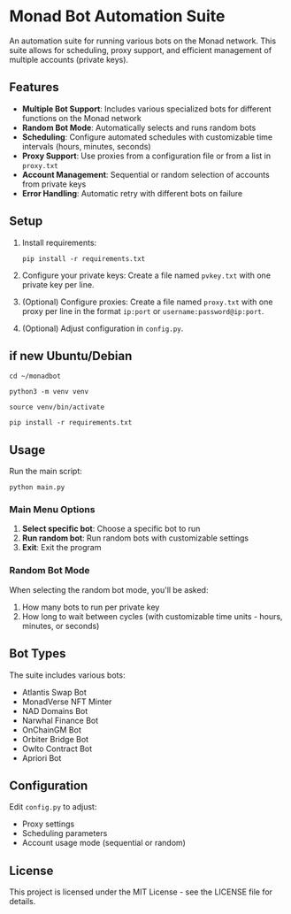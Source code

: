 # Monad Bot Automation Suite

An automation suite for running various bots on the Monad network. This suite allows for scheduling, proxy support, and efficient management of multiple accounts (private keys).

## Features

- **Multiple Bot Support**: Includes various specialized bots for different functions on the Monad network
- **Random Bot Mode**: Automatically selects and runs random bots
- **Scheduling**: Configure automated schedules with customizable time intervals (hours, minutes, seconds)
- **Proxy Support**: Use proxies from a configuration file or from a list in `proxy.txt`
- **Account Management**: Sequential or random selection of accounts from private keys
- **Error Handling**: Automatic retry with different bots on failure

## Setup

1. Install requirements:
   
   ```
   pip install -r requirements.txt
   ```

2. Configure your private keys:
   Create a file named `pvkey.txt` with one private key per line.

3. (Optional) Configure proxies:
   Create a file named `proxy.txt` with one proxy per line in the format `ip:port` or `username:password@ip:port`.

4. (Optional) Adjust configuration in `config.py`.

## if new  Ubuntu/Debian
   
   ```
   cd ~/monadbot
   ```
   ```
   python3 -m venv venv  
   ```
   ```
   source venv/bin/activate
   ```
   ```
   pip install -r requirements.txt
   ```
## Usage

Run the main script:
```
python main.py
```

### Main Menu Options

1. **Select specific bot**: Choose a specific bot to run
2. **Run random bot**: Run random bots with customizable settings
3. **Exit**: Exit the program

### Random Bot Mode

When selecting the random bot mode, you'll be asked:
1. How many bots to run per private key
2. How long to wait between cycles (with customizable time units - hours, minutes, or seconds)

## Bot Types

The suite includes various bots:
- Atlantis Swap Bot
- MonadVerse NFT Minter
- NAD Domains Bot
- Narwhal Finance Bot
- OnChainGM Bot
- Orbiter Bridge Bot
- Owlto Contract Bot
- Apriori Bot

## Configuration

Edit `config.py` to adjust:
- Proxy settings
- Scheduling parameters
- Account usage mode (sequential or random)

## License

This project is licensed under the MIT License - see the LICENSE file for details. 
